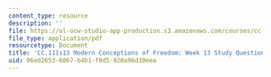 ```yaml
---
content_type: resource
description: ''
file: https://ol-ocw-studio-app-production.s3.amazonaws.com/courses/cc-111-modern-conceptions-of-freedom-spring-2013/06ed26536067b4b1f0d5020a96d30eea_MITCC_111F12_Week13Ques.pdf
file_type: application/pdf
resourcetype: Document
title: 'CC.111s13 Modern Conceptions of Freedom: Week 13 Study Questions'
uid: 06ed2653-6067-b4b1-f0d5-020a96d30eea
---
```

